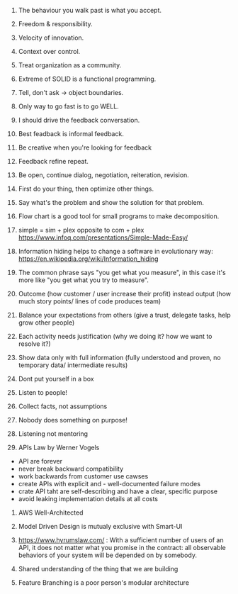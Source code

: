 1. The behaviour you walk past is what you accept.

1. Freedom & responsibility.
1. Velocity of innovation.
1. Context over control.
1. Treat organization as a community.
1. Extreme of SOLID is a functional programming.
1. Tell, don't ask -> object boundaries.

1. Only way to go fast is to go WELL.

1. I should drive the feedback conversation.
1. Best feadback is informal feedback.
1. Be creative when you're looking for feedback
1. Feedback refine repeat.
1. Be open, continue dialog, negotiation, reiteration, revision.

1. First do your thing, then optimize other things.
1. Say what's the problem and show the solution for that problem.

1. Flow chart is a good tool for small programs to make decomposition.

1. simple = sim + plex opposite to com + plex https://www.infoq.com/presentations/Simple-Made-Easy/
1. Information hiding helps to change a software in evolutionary way: https://en.wikipedia.org/wiki/Information_hiding

1. The common phrase says "you get what you measure", in this case it's more like "you get what you try to measure".
1. Outcome (how customer / user increase their profit) instead output (how much story points/ lines of code produces team)

1. Balance your expectations from others (give a trust, delegate tasks, help grow other people)

1. Each activity needs justification (why we doing it? how we want to resolve it?)

1. Show data only with full information (fully understood and proven, no temporary data/ intermediate results)

1. Dont put yourself in a box
1. Listen to people! 
1. Collect facts, not assumptions
1. Nobody does something on purpose!
1. Listening not mentoring

1. APIs Law by Werner Vogels
- API are forever
- never break backward compatibility
- work backwards from customer use cawses
- create APIs with explicit and - well-documented failure modes
- crate API taht are self-describing and have a clear, specific purpose
- avoid leaking implementation details at all costs

1. AWS Well-Architected

1. Model Driven Design is mutualy exclusive with Smart-UI

1. https://www.hyrumslaw.com/ :
    With a sufficient number of users of an API,
    it does not matter what you promise in the contract:
    all observable behaviors of your system
    will be depended on by somebody.

1. Shared understanding of the thing that we are building

1. Feature Branching is a poor person's modular architecture